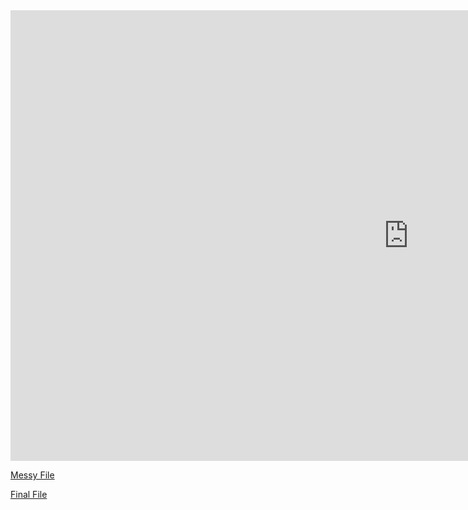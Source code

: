 <iframe width="1274" height="721" src="https://www.youtube.com/embed/-pgbZm8W8F4" title="YouTube video player" frameborder="0" allow="accelerometer; autoplay; clipboard-write; encrypted-media; gyroscope; picture-in-picture" allowfullscreen></iframe>

[Messy File](html/Messy.html)

[Final File](html/Final-Household-Analysis.html)

